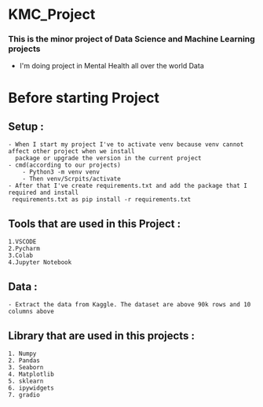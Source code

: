 # KMC_Project
### This is the minor project of Data Science and Machine Learning projects
- I'm doing project in Mental Health all over the world Data

# Before starting Project
  ## Setup :
    - When I start my project I've to activate venv because venv cannot affect other project when we install
      package or upgrade the version in the current project
    - cmd(according to our projects)
        - Python3 -m venv venv
        - Then venv/Scrpits/activate
    - After that I've create requirements.txt and add the package that I required and install 
     requirements.txt as pip install -r requirements.txt

  ## Tools that are used in this Project :
    1.VSCODE
    2.Pycharm
    3.Colab
    4.Jupyter Notebook

  ## Data :
    - Extract the data from Kaggle. The dataset are above 90k rows and 10 columns above

  ## Library that are used in this projects :
    1. Numpy
    2. Pandas
    3. Seaborn
    4. Matplotlib
    5. sklearn
    6. ipywidgets
    7. gradio
